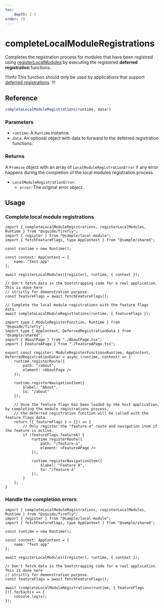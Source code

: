 ```yaml
---
toc:
    depth: 2-3
order: 70
---
```


# completeLocalModuleRegistrations

Completes the registration process for modules that have been registred using [registerLocalModules](./registerLocalModules.md) by executing the registered **deferred registration** functions.

!!!info
This function should only be used by applications that support [deferred registrations](./registerLocalModules.md#defer-the-registration-of-routes-or-navigation-items).
!!!

## Reference

```ts
completeLocalModuleRegistrations(runtime, data?)
```

### Parameters

- `runtime`: A `Runtime` instance.
- `data`: An optional object with data to forward to the deferred registration functions.

### Returns

A `Promise` object with an array of `LocalModuleRegistrationError` if any error happens during the completion of the local modules registration process.

- `LocalModuleRegistrationError`:
    - `error`: The original error object.
    
## Usage

### Complete local module registrations

```tsx !#15,18 host/src/bootstrap.tsx
import { completeLocalModuleRegistrations, registerLocalModules, Runtime } from "@squide/firefly";
import { register } from "@sample/local-module";
import { fetchFeatureFlags, type AppContext } from "@sample/shared";

const runtime = new Runtime();

const context: AppContext = {
    name: "Test app"
};

await registerLocalModules([register], runtime, { context });

// Don't fetch data in the bootstrapping code for a real application. This is done here
// strictly for demonstration purpose.
const featureFlags = await fetchFeatureFlags();

// Complete the local module registrations with the feature flags data.
await completeLocalModuleRegistrations(runtime, { featureFlags });
```

```tsx !#19-32 local-module/src/register.tsx
import type { ModuleRegisterFunction, Runtime } from "@squide/firefly";
import type { AppContext, DeferredRegistrationData } from "@sample/shared";
import { AboutPage } from "./AboutPage.tsx";
import { FeatureAPage } from "./FeatureAPage.tsx";

export const register: ModuleRegisterFunction<Runtime, AppContext, DeferredRegistrationData> = async (runtime, context) => {
    runtime.registerRoute({
        path: "/about",
        element: <AboutPage />
    });

    runtime.registerNavigationItem({
        $label: "About",
        to: "/about"
    });

    // Once the feature flags has been loaded by the host application, by completing the module registrations process,
    // the deferred registration function will be called with the feature flags data.
    return ({ featureFlags } = {}) => {
        // Only register the "feature-a" route and navigation item if the feature is active.
        if (featureFlags.featureA) {
            runtime.registerRoute({
                path: "/feature-a",
                element: <FeatureAPage />
            });

            runtime.registerNavigationItem({
                $label: "Feature A",
                to: "/feature-a"
            });
        }
    };
}
```

### Handle the completion errors

```tsx !#17-19 host/src/bootstrap.tsx
import { completeLocalModuleRegistrations, registerLocalModules, Runtime } from "@squide/firefly";
import { register } from "@sample/local-module";
import { fetchFeatureFlags, type AppContext } from "@sample/shared";

const runtime = new Runtime();

const context: AppContext = {
    name: "Test app"
};

await registerLocalModules([register], runtime, { context });

// Don't fetch data in the bootstrapping code for a real application. This is done here
// strictly for demonstration purpose.
const featureFlags = await fetchFeatureFlags();

await (completeLocalModuleRegistrations(runtime, { featureFlags })).forEach(x => {
    console.log(x);
});
```
